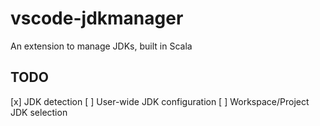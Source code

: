# vscode-jdkmanager

An extension to manage JDKs, built in Scala

## TODO

[x] JDK detection
[ ] User-wide JDK configuration
[ ] Workspace/Project JDK selection
